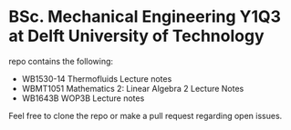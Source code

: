 # BSc. Mechanical Engineering Y1Q3 at Delft University of Technology

repo contains the following:
  - WB1530-14 Thermofluids Lecture notes
  - WBMT1051 Mathematics 2: Linear Algebra 2 Lecture Notes
  - WB1643B WOP3B Lecture notes
 

Feel free to clone the repo or make a pull request regarding open issues.
